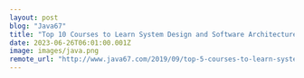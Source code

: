 ```yaml
---
layout: post
blog: "Java67"
title: "Top 10 Courses to Learn System Design and Software Architecture in 2023 - Best of Lot"
date: 2023-06-26T06:01:00.001Z
image: images/java.png
remote_url: "http://www.java67.com/2019/09/top-5-courses-to-learn-system-design.html"
---
```


